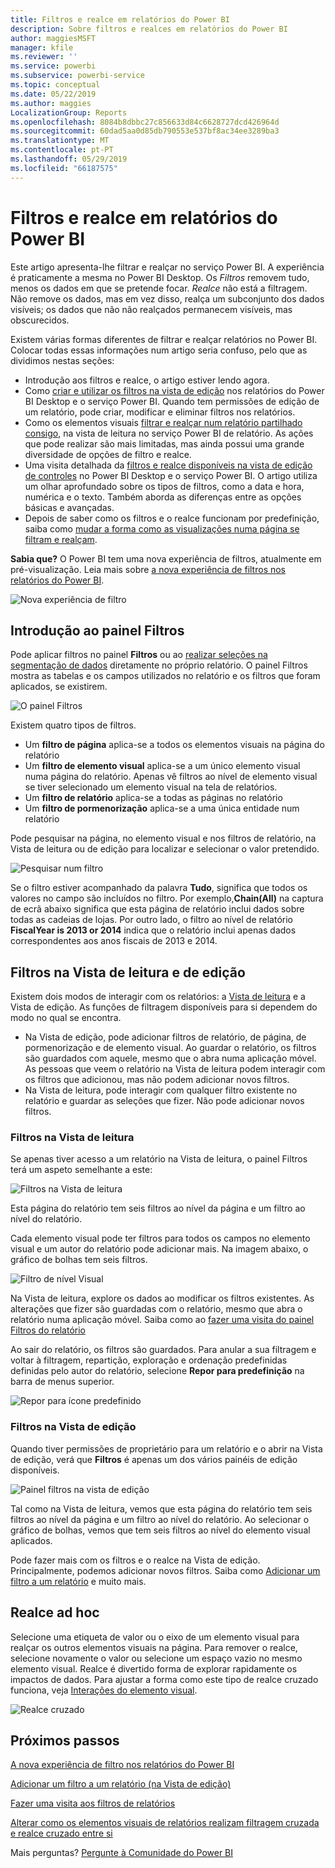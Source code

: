 ```yaml
---
title: Filtros e realce em relatórios do Power BI
description: Sobre filtros e realces em relatórios do Power BI
author: maggiesMSFT
manager: kfile
ms.reviewer: ''
ms.service: powerbi
ms.subservice: powerbi-service
ms.topic: conceptual
ms.date: 05/22/2019
ms.author: maggies
LocalizationGroup: Reports
ms.openlocfilehash: 8084b8dbbc27c856633d84c6628727dcd426964d
ms.sourcegitcommit: 60dad5aa0d85db790553e537bf8ac34ee3289ba3
ms.translationtype: MT
ms.contentlocale: pt-PT
ms.lasthandoff: 05/29/2019
ms.locfileid: "66187575"
---
```

# <a name="filters-and-highlighting-in-power-bi-reports"></a>Filtros e realce em relatórios do Power BI
 Este artigo apresenta-lhe filtrar e realçar no serviço Power BI. A experiência é praticamente a mesma no Power BI Desktop. Os *Filtros* removem tudo, menos os dados em que se pretende focar. *Realce* não está a filtragem. Não remove os dados, mas em vez disso, realça um subconjunto dos dados visíveis; os dados que não não realçados permanecem visíveis, mas obscurecidos.

Existem várias formas diferentes de filtrar e realçar relatórios no Power BI. Colocar todas essas informações num artigo seria confuso, pelo que as dividimos nestas seções:

* Introdução aos filtros e realce, o artigo estiver lendo agora.
* Como [criar e utilizar os filtros na vista de edição](power-bi-report-add-filter.md) nos relatórios do Power BI Desktop e o serviço Power BI. Quando tem permissões de edição de um relatório, pode criar, modificar e eliminar filtros nos relatórios.
* Como os elementos visuais [filtrar e realçar num relatório partilhado consigo](consumer/end-user-interactions.md), na vista de leitura no serviço Power BI de relatório. As ações que pode realizar são mais limitadas, mas ainda possui uma grande diversidade de opções de filtro e realce.  
* Uma visita detalhada da [filtros e realce disponíveis na vista de edição de controles](power-bi-report-add-filter.md) no Power BI Desktop e o serviço Power BI. O artigo utiliza um olhar aprofundado sobre os tipos de filtros, como a data e hora, numérica e o texto. Também aborda as diferenças entre as opções básicas e avançadas.
* Depois de saber como os filtros e o realce funcionam por predefinição, saiba como [mudar a forma como as visualizações numa página se filtram e realçam](service-reports-visual-interactions.md).

**Sabia que?** O Power BI tem uma nova experiência de filtros, atualmente em pré-visualização. Leia mais sobre [a nova experiência de filtros nos relatórios do Power BI](power-bi-report-filter-preview.md).

![Nova experiência de filtro](media/power-bi-reports-filters-and-highlighting/power-bi-filter-reading.png)


## <a name="intro-to-the-filters-pane"></a>Introdução ao painel Filtros

Pode aplicar filtros no painel **Filtros** ou ao [realizar seleções na segmentação de dados](visuals/power-bi-visualization-slicers.md) diretamente no próprio relatório. O painel Filtros mostra as tabelas e os campos utilizados no relatório e os filtros que foram aplicados, se existirem. 

![O painel Filtros](media/power-bi-reports-filters-and-highlighting/power-bi-add-filter-reading-view.png)

Existem quatro tipos de filtros.

- Um **filtro de página** aplica-se a todos os elementos visuais na página do relatório     
- Um **filtro de elemento visual** aplica-se a um único elemento visual numa página do relatório. Apenas vê filtros ao nível de elemento visual se tiver selecionado um elemento visual na tela de relatórios.    
- Um **filtro de relatório** aplica-se a todas as páginas no relatório    
- Um **filtro de pormenorização** aplica-se a uma única entidade num relatório    

Pode pesquisar na página, no elemento visual e nos filtros de relatório, na Vista de leitura ou de edição para localizar e selecionar o valor pretendido. 

![Pesquisar num filtro](media/power-bi-reports-filters-and-highlighting/power-bi-search-filter.png)

Se o filtro estiver acompanhado da palavra **Tudo**, significa que todos os valores no campo são incluídos no filtro.  Por exemplo,**Chain(All)** na captura de ecrã abaixo significa que esta página de relatório inclui dados sobre todas as cadeias de lojas.  Por outro lado, o filtro ao nível de relatório **FiscalYear is 2013 or 2014** indica que o relatório inclui apenas dados correspondentes aos anos fiscais de 2013 e 2014.

## <a name="filters-in-reading-or-editing-view"></a>Filtros na Vista de leitura e de edição
Existem dois modos de interagir com os relatórios: a [Vista de leitura](consumer/end-user-reading-view.md) e a Vista de edição. As funções de filtragem disponíveis para si dependem do modo no qual se encontra.

* Na Vista de edição, pode adicionar filtros de relatório, de página, de pormenorização e de elemento visual. Ao guardar o relatório, os filtros são guardados com aquele, mesmo que o abra numa aplicação móvel. As pessoas que veem o relatório na Vista de leitura podem interagir com os filtros que adicionou, mas não podem adicionar novos filtros.
* Na Vista de leitura, pode interagir com qualquer filtro existente no relatório e guardar as seleções que fizer. Não pode adicionar novos filtros.

### <a name="filters-in-reading-view"></a>Filtros na Vista de leitura
Se apenas tiver acesso a um relatório na Vista de leitura, o painel Filtros terá um aspeto semelhante a este:

![Filtros na Vista de leitura](media/power-bi-reports-filters-and-highlighting/power-bi-filter-reading-view.png)

Esta página do relatório tem seis filtros ao nível da página e um filtro ao nível do relatório.

Cada elemento visual pode ter filtros para todos os campos no elemento visual e um autor do relatório pode adicionar mais. Na imagem abaixo, o gráfico de bolhas tem seis filtros.

![Filtro de nível Visual](media/power-bi-reports-filters-and-highlighting/power-bi-filter-visual-level.png)

Na Vista de leitura, explore os dados ao modificar os filtros existentes. As alterações que fizer são guardadas com o relatório, mesmo que abra o relatório numa aplicação móvel. Saiba como ao [fazer uma visita do painel Filtros do relatório](consumer/end-user-report-filter.md)

Ao sair do relatório, os filtros são guardados. Para anular a sua filtragem e voltar à filtragem, repartição, exploração e ordenação predefinidas definidas pelo autor do relatório, selecione **Repor para predefinição** na barra de menus superior.

![Repor para ícone predefinido](media/power-bi-reports-filters-and-highlighting/power-bi-reset-to-default.png)

### <a name="filters-in-editing-view"></a>Filtros na Vista de edição
Quando tiver permissões de proprietário para um relatório e o abrir na Vista de edição, verá que **Filtros** é apenas um dos vários painéis de edição disponíveis.

![Painel filtros na vista de edição](media/power-bi-reports-filters-and-highlighting/power-bi-add-filter-editing-view.png)

Tal como na Vista de leitura, vemos que esta página do relatório tem seis filtros ao nível da página e um filtro ao nível do relatório. Ao selecionar o gráfico de bolhas, vemos que tem seis filtros ao nível do elemento visual aplicados.

Pode fazer mais com os filtros e o realce na Vista de edição. Principalmente, podemos adicionar novos filtros. Saiba como [Adicionar um filtro a um relatório](power-bi-report-add-filter.md) e muito mais.

## <a name="ad-hoc-highlighting"></a>Realce ad hoc
Selecione uma etiqueta de valor ou o eixo de um elemento visual para realçar os outros elementos visuais na página. Para remover o realce, selecione novamente o valor ou selecione um espaço vazio no mesmo elemento visual. Realce é divertido forma de explorar rapidamente os impactos de dados. Para ajustar a forma como este tipo de realce cruzado funciona, veja [Interações do elemento visual](service-reports-visual-interactions.md).

![Realce cruzado](media/power-bi-reports-filters-and-highlighting/power-bi-adhoc-filter.gif)


## <a name="next-steps"></a>Próximos passos

[A nova experiência de filtro nos relatórios do Power BI](power-bi-report-filter-preview.md)

[Adicionar um filtro a um relatório (na Vista de edição)](power-bi-report-add-filter.md)

[Fazer uma visita aos filtros de relatórios](consumer/end-user-report-filter.md)

[Alterar como os elementos visuais de relatórios realizam filtragem cruzada e realce cruzado entre si](consumer/end-user-interactions.md)

Mais perguntas? [Pergunte à Comunidade do Power BI](http://community.powerbi.com/)


